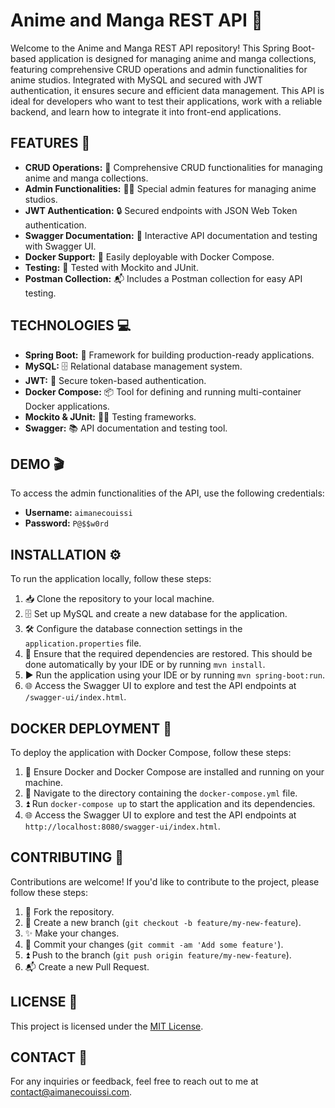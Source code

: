 # Anime and Manga REST API 🎌

Welcome to the Anime and Manga REST API repository! This Spring Boot-based application is designed for managing anime and manga collections, featuring comprehensive CRUD operations and admin functionalities for anime studios. Integrated with MySQL and secured with JWT authentication, it ensures secure and efficient data management. This API is ideal for developers who want to test their applications, work with a reliable backend, and learn how to integrate it into front-end applications.

## FEATURES 🌟

- **CRUD Operations:** 📝 Comprehensive CRUD functionalities for managing anime and manga collections.
- **Admin Functionalities:** 👨‍💼 Special admin features for managing anime studios.
- **JWT Authentication:** 🔒 Secured endpoints with JSON Web Token authentication.
- **Swagger Documentation:** 📖 Interactive API documentation and testing with Swagger UI.
- **Docker Support:** 🐳 Easily deployable with Docker Compose.
- **Testing:** 🧪 Tested with Mockito and JUnit.
- **Postman Collection:** 📬 Includes a Postman collection for easy API testing.

## TECHNOLOGIES 💻

- **Spring Boot:** 🌱 Framework for building production-ready applications.
- **MySQL:** 🗄️ Relational database management system.
- **JWT:** 🔐 Secure token-based authentication.
- **Docker Compose:** 📦 Tool for defining and running multi-container Docker applications.
- **Mockito & JUnit:** 🧑‍🔬 Testing frameworks.
- **Swagger:** 📚 API documentation and testing tool.

## DEMO 🎬

To access the admin functionalities of the API, use the following credentials:

- **Username:** `aimanecouissi`
- **Password:** `P@$$w0rd`

## INSTALLATION ⚙️

To run the application locally, follow these steps:

1. 📥 Clone the repository to your local machine.
2. 🗄️ Set up MySQL and create a new database for the application.
3. 🛠️ Configure the database connection settings in the `application.properties` file.
4. 🔄 Ensure that the required dependencies are restored. This should be done automatically by your IDE or by running `mvn install`.
5. ▶️ Run the application using your IDE or by running `mvn spring-boot:run`.
6. 🌐 Access the Swagger UI to explore and test the API endpoints at `/swagger-ui/index.html`.

## DOCKER DEPLOYMENT 🐋

To deploy the application with Docker Compose, follow these steps:

1. 🐳 Ensure Docker and Docker Compose are installed and running on your machine.
2. 📁 Navigate to the directory containing the `docker-compose.yml` file.
3. ⏫ Run `docker-compose up` to start the application and its dependencies.
4. 🌐 Access the Swagger UI to explore and test the API endpoints at `http://localhost:8080/swagger-ui/index.html`.

## CONTRIBUTING 🤝

Contributions are welcome! If you'd like to contribute to the project, please follow these steps:

1. 🍴 Fork the repository.
2. 🌿 Create a new branch (`git checkout -b feature/my-new-feature`).
3. ✨ Make your changes.
4. 📝 Commit your changes (`git commit -am 'Add some feature'`).
5. ⏫ Push to the branch (`git push origin feature/my-new-feature`).
6. 📬 Create a new Pull Request.

## LICENSE 📄

This project is licensed under the [MIT License](LICENSE).

## CONTACT 📧

For any inquiries or feedback, feel free to reach out to me at [contact@aimanecouissi.com](mailto:contact@aimanecouissi.com).
